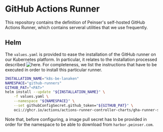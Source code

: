 # GitHub Actions Runner

This repository contains the definition of Peinser's self-hosted GitHub Actions Runner, which
contains serveral utilities that we use frequently.

## Helm
The `values.yaml` is provided to ease the installation of the GitHub runner on our Kubernetes platform. In
particular, it relates to the installation processed described ![here](https://docs.github.com/en/actions/hosting-your-own-runners/managing-self-hosted-runners-with-actions-runner-controller/quickstart-for-actions-runner-controller). For completeness,
we list the instructions that have to be executed in order to install this particular runner.

```bash
INSTALLATION_NAME="k8s-be-lanaken"
NAMESPACE="github-runners"
GITHUB_PAT="<PAT>"
helm install --update "${INSTALLATION_NAME}" \
    -f values.yaml \
    --namespace "${NAMESPACE}" \
    --set githubConfigSecret.github_token="${GITHUB_PAT}" \
    oci://ghcr.io/actions/actions-runner-controller-charts/gha-runner-scale-set
```

Note that, before configuring, a image pull secret has to be provided in order for the namespace to be able
to download from `harbor.peinser.com`.